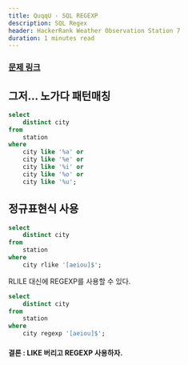```yaml
---
title: QuqqU - SQL REGEXP
description: SQL Regex
header: HackerRank Weather Observation Station 7
duration: 1 minutes read
---
```



### [문제 링크](https://www.hackerrank.com/challenges/weather-observation-station-7/problem?h_r=next-challenge&h_v=zen)

## 그저... 노가다 패턴매칭
```sql
select 
    distinct city
from
    station
where
    city like '%a' or
    city like '%e' or
    city like '%i' or
    city like '%o' or
    city like '%u';
```

## 정규표현식 사용
```sql
select 
    distinct city
from
    station
where
    city rlike '[aeiou]$';
```

RLILE 대신에 REGEXP를 사용할 수 있다.

```sql
select 
    distinct city
from
    station
where
    city regexp '[aeiou]$';
```
#### 결론 : LIKE 버리고 REGEXP 사용하자.
